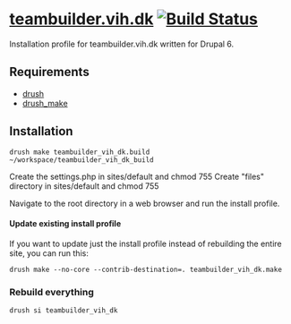 [teambuilder.vih.dk](http://teambuilder.vih.dk) [![Build Status](https://secure.travis-ci.org/lsolesen/teambuilder.vih.dk.png?branch=master)](http://travis-ci.org/lsolesen/teambuilder.vih.dk)
==

Installation profile for teambuilder.vih.dk written for Drupal 6.

Requirements
--

* [drush](http://drupal.org/project/drush) 
* [drush_make](http://drupal.org/project/drush_make)

Installation
--

    drush make teambuilder_vih_dk.build ~/workspace/teambuilder_vih_dk_build
    
Create the settings.php in sites/default and chmod 755
Create "files" directory in sites/default and chmod 755

Navigate to the root directory in a web browser and run the install profile.

#### Update existing install profile ####

If you want to update just the install profile instead of rebuilding the
entire site, you can run this:

    drush make --no-core --contrib-destination=. teambuilder_vih_dk.make

### Rebuild everything ###

    drush si teambuilder_vih_dk
